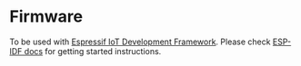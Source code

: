 # Firmware

To be used with [Espressif IoT Development Framework](https://github.com/espressif/esp-idf). Please check [ESP-IDF docs](https://docs.espressif.com/projects/esp-idf/en/latest/get-started/index.html) for getting started instructions.



